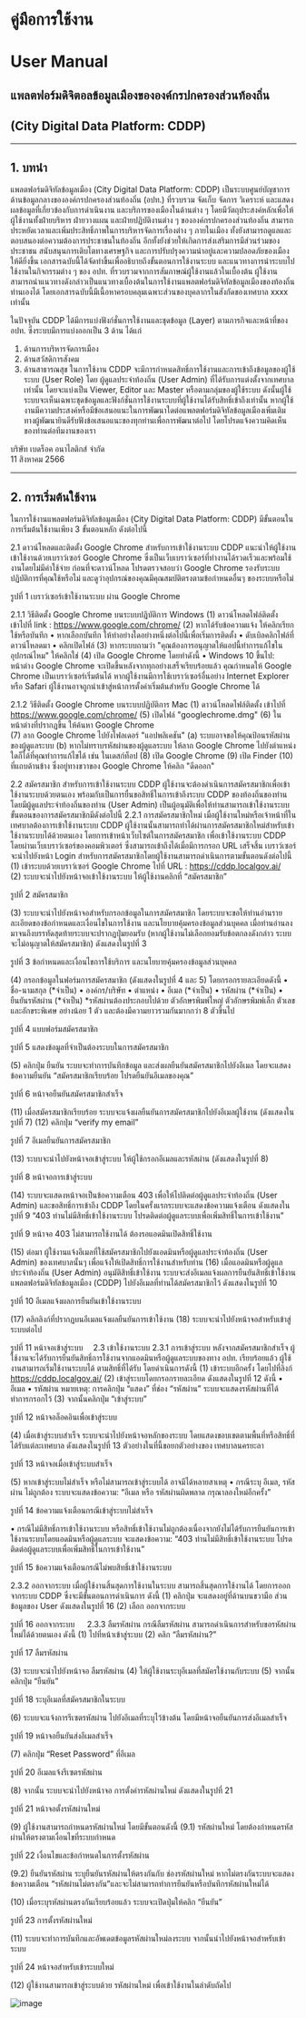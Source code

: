 

# คู่มือการใช้งาน
# User Manual



## แพลตฟอร์มดิจิตอลข้อมูลเมืองขององค์กรปกครองส่วนท้องถิ่น 
## (City Digital Data Platform: CDDP)






----

## 1. บทนำ

แพลตฟอร์มดิจิทัลข้อมูลเมือง (City Digital Data Platform: CDDP) เป็นระบบศูนย์บัญชาการด้านข้อมูลกลางขององค์กรปกครองส่วนท้องถิ่น (อปท.) ที่รวบรวม จัดเก็บ จัดการ วิเคราะห์ และแสดงผลข้อมูลที่เกี่ยวข้องกับการดำเนินงาน และบริการของเมืองในด้านต่าง ๆ โดยมีวัตถุประสงค์หลักเพื่อให้ผู้ใช้งานทั้งฝ่ายบริหาร ฝ่ายวางแผน และฝ่ายปฏิบัติงานต่าง ๆ ขององค์กรปกครองส่วนท้องถิ่น สามารถประหยัดเวลาและเพิ่มประสิทธิ์ภาพในการบริหารจัดการเรื่องต่าง ๆ ภายในเมือง ทั้งยังสามารถดูแลและตอบสนองต่อความต้องการประชาชนในท้องถิ่น อีกทั้งยังช่วยให้เกิดการส่งเสริมการมีส่วนร่วมของประชาชน สนับสนุนการเติบโตทางเศรษฐกิจ และการปรับปรุงความน่าอยู่และความปลอดภัยของเมืองให้ดียิ่งขึ้น
เอกสารฉบับนี้ได้จัดทำขึ้นเพื่ออธิบายถึงขั้นตอนการใช้งานระบบ และแนวทางการนำระบบไปใช้งานในกิจกรรมต่าง ๆ ของ อปท. ที่รวบรวมจากการสัมภาษณ์ผู้ใช้งานแล้วในเบื้องต้น ผู้ใช้งานสามารถนำแนวทางดังกล่าวเป็นแนวทางเบื้องต้นในการใช้งานแพลตฟอร์มดิจิทัลข้อมูลเมืองของท้องถิ่นท่านเองได้ โดยเอกสารฉบับนี้มีเนื้อหาครอบคลุมเฉพาะส่วนของบุคลากรในสังกัดของเทศบาล xxxx เท่านั้น  

ในปัจจุบัน CDDP ได้มีการแบ่งฟังก์ชั่นการใช้งานและชุดข้อมูล (Layer) ตามภารกิจและหน้าที่ของ อปท. ซึ่งระบบมีการแบ่งออกเป็น 3 ด้าน ได้แก่
1. ด้านการบริหารจัดการเมือง
2. ด้านสวัสดิการสังคม
3. ด้านสาธารณสุข
ในการใช้งาน CDDP จะมีการกำหนดสิทธิ์การใช้งานและการเข้าถึงข้อมูลของผู้ใช้ระบบ (User Role) โดย ผู้ดูแลประจำท้องถิ่น (User Admin) ที่ได้รับการแต่งตั้งจากเทศบาลเท่านั้น โดยจะแบ่งเป็น Viewer, Editor และ Master หรือตามกลุ่มของผู้ใช้ระบบ ดังนั้นผู้ใช้ระบบจะเห็นเฉพาะชุดข้อมูลและฟังก์ชั่นการใช้งานระบบที่ผู้ใช้งานได้รับสิทธิ์เข้าถึงเท่านั้น
	หากผู้ใช้งานมีความประสงค์หรือมีข้อเสนอแนะในการพัฒนาใดต่อแพลตฟอร์มดิจิทัลข้อมูลเมืองเพิ่มเติม ทางผู้พัฒนายินดีรับฟังข้อเสนอแนะของทุกท่านเพื่อการพัฒนาต่อไป โดยโปรดแจ้งความคิดเห็นของท่านต่อทีมงานของเรา

บริษัท เบดร็อค อนาไลติกส์ จำกัด  
11 สิงหาคม 2566

----
## 2. การเริ่มต้นใช้งาน

ในการใช้งานแพลตฟอร์มดิจิทัลข้อมูลเมือง (City Digital Data Platform: CDDP) มีขั้นตอนในการเริ่มต้นใช้งานเพียง 3 ขั้นตอนหลัก ดังต่อไปนี้

2.1 ดาวน์โหลดและติดตั้ง Google Chrome
	สำหรับการเข้าใช้งานระบบ CDDP แนะนำให้ผู้ใช้งานเข้าใช้งานด้วยเบราว์เซอร์ Google Chrome ซึ่งเป็นเว็บเบราว์เซอร์ที่ทำงานได้รวดเร็วและพร้อมใช้งานโดยไม่มีค่าใช้จ่าย ก่อนที่จะดาวน์โหลด โปรดตรวจสอบว่า Google Chrome รองรับระบบปฏิบัติการที่คุณใช้หรือไม่ และดูว่าอุปกรณ์ของคุณมีคุณสมบัติตรงตามข้อกำหนดอื่นๆ ของระบบหรือไม่

 
รูปที่ 1 เบราว์เซอร์เข้าใช้งานระบบ ผ่าน Google Chrome

2.1.1 วิธีติดตั้ง Google Chrome บนระบบปฏิบัติการ Windows
(1)	ดาวน์โหลดไฟล์ติดตั้ง เข้าไปที่ link : https://www.google.com/chrome/
(2)	หากได้รับข้อความแจ้ง ให้คลิกเรียกใช้หรือบันทึก
•	หากเลือกบันทึก ให้ทำอย่างใดอย่างหนึ่งต่อไปนี้เพื่อเริ่มการติดตั้ง
•	ดับเบิลคลิกไฟล์ที่ดาวน์โหลดมา
•	คลิกเปิดไฟล์
(3)	หากระบบถามว่า "คุณต้องการอนุญาตให้แอปนี้ทำการแก้ไขในอุปกรณ์ไหม" ให้คลิกใช่
(4)	เปิด Google Chrome โดยทำดังนี้
•	Windows 10 ขึ้นไป: หน้าต่าง Google Chrome จะเปิดขึ้นหลังจากทุกอย่างเสร็จเรียบร้อยแล้ว คุณกำหนดให้ Google Chrome เป็นเบราว์เซอร์เริ่มต้นได้
			หากผู้ใช้งานมีการใช้เบราว์เซอร์อื่นอย่าง Internet Explorer หรือ Safari ผู้ใช้งานอาจถูกนำเข้าสู่หน้าการตั้งค่าเริ่มต้นสำหรับ Google Chrome ได้



2.1.2 วิธีติดตั้ง Google Chrome บนระบบปฏิบัติการ Mac
(1)	ดาวน์โหลดไฟล์ติดตั้ง เข้าไปที่ https://www.google.com/chrome/ 
(5)	เปิดไฟล์ "googlechrome.dmg"
(6)	ในหน้าต่างที่ปรากฏขึ้น ให้ค้นหา Google Chrome   
(7)	ลาก Google Chrome ไปยังโฟลเดอร์ "แอปพลิเคชัน"
(a)	ระบบอาจขอให้คุณป้อนรหัสผ่านของผู้ดูแลระบบ
(b)	หากไม่ทราบรหัสผ่านของผู้ดูแลระบบ ให้ลาก Google Chrome ไปยังตำแหน่งใดก็ได้ที่คุณทำการแก้ไขได้ เช่น ในเดสก์ท็อป
(8)	เปิด Google Chrome
(9)	เปิด Finder
(10)	ที่แถบด้านข้าง ซึ่งอยู่ทางขวาของ Google Chrome ให้คลิก "ดีดออก"  

2.2 สมัครสมาชิก
	สำหรับการเข้าใช้งานระบบ CDDP ผู้ใช้งานจะต้องดำเนินการสมัครสมาชิกเพื่อเข้าใช้งานระบบด้วยตนเอง พร้อมกับเป็นการยื่นขอสิทธิ์ในการเข้าถึงระบบ CDDP ของท้องถิ่นของท่าน โดยมีผู้ดูแลประจำท้องถิ่นของท่าน (User Admin) เป็นผู้อนุมัติเพื่อให้ท่านสามารถเข้าใช้งานระบบ 
	ขั้นตอนของการสมัครสมาชิกมีดังต่อไปนี้ 
2.2.1 การสมัครสมาชิกใหม่
	เมื่อผู้ใช้งานใหม่หรือเจ้าหน้าที่ในเทศบาลต้องการเข้าใช้งานระบบ CDDP ผู้ใช้งานนั้นสามารถทำได้ผ่านการสมัครสมาชิกใหม่สำหรับเข้าใช้งานระบบได้ด้วยตนเอง โดยการเข้าหน้าเว็บไซต์ในการสมัครสมาชิก เพื่อเข้าใช้งานระบบ CDDP โดยผ่านเว็บเบราว์เซอร์ของคอมพิวเตอร์ ซึ่งสามารถเข้าถึงได้เมื่อมีการกรอก URL เสร็จสิ้น เบราว์เซอร์จะนำไปยังหน้า Login สำหรับการสมัครสมาชิกโดยผู้ใช้งานสามารถดำเนินการตามขั้นตอนดังต่อไปนี้
(1)	เข้าระบบด้วยเบราว์เซอร์ Google Chrome ไปที่ URL : https://cddp.localgov.ai/  
(2)	ระบบจะนำไปยังหน้าจอเข้าใช้งานระบบ ให้ผู้ใช้งานคลิกที่ “สมัครสมาชิก” 
 
รูปที่ 2 สมัครสมาชิก

(3)	ระบบจะนำไปยังหน้าจอสำหรับกรอกข้อมูลในการสมัครสมาชิก โดยระบบจะขอให้ท่านอ่านรายละเอียดของข้อกำหนดและเงื่อนไขในการใช้งาน และนโยบายคุ้มครองข้อมูลส่วนบุคคล เมื่อท่านอ่านลงมาจนถึงบรรทัดสุดท้ายระบบจะปรากฏปุ่มยอมรับ (หากผู้ใช้งานไม่เลือกยอมรับข้อตกลงดังกล่าว ระบบจะไม่อนุญาตให้สมัครสมาชิก) ดังแสดงในรูปที่ 3

 
รูปที่ 3 ข้อกำหนดและเงื่อนไขการใช้บริการ และนโยบายคุ้มครองข้อมูลส่วนบุคคล

(4)	กรอกข้อมูลในฟอร์มการสมัครสมาชิก (ดังแสดงในรูปที่ 4 และ 5) โดยกรอกรายละเอียดดังนี้ 
•	ชื่อ-นามสกุล (*จำเป็น) 
•	องค์กร/บริษัท 
•	ตำแหน่ง 
•	อีเมล (*จำเป็น) 
•	รหัสผ่าน (*จำเป็น) 
•	ยืนยันรหัสผ่าน (*จำเป็น) 
*รหัสผ่านต้องประกอบไปด้วย ตัวอักษรพิมพ์ใหญ่ ตัวอักษรพิมพ์เล็ก ตัวเลข และอักขระพิเศษ อย่างน้อย 1 ตัว และต้องมีความยาวรวมกันมากกว่า 8 ตัวขึ้นไป

 
รูปที่ 4 แบบฟอร์มสมัครสมาชิก

 
รูปที่ 5 แสดงข้อมูลที่จำเป็นต้องระบบในการสมัครสมาชิก

(5)	คลิกปุ่ม ยืนยัน ระบบจะทำการบันทึกข้อมูล และส่งผลยืนยันสมัครสมาชิกไปยังอีเมล โดยจะแสดงข้อความยืนยัน “สมัครสมาชิกเรียบร้อย โปรดยืนยันอีเมลของคุณ”

 
รูปที่ 6 หน้าจอยืนยันสมัครสมาชิกสำเร็จ

(11)	เมื่อสมัครสมาชิกเรียบร้อย ระบบจะแจ้งผลยืนยันการสมัครสมาชิกไปยังอีเมลผู้ใช้งาน (ดังแสดงในรูปที่ 7)
(12)	คลิกปุ่ม “verify my email” 

 
รูปที่ 7 อีเมลยืนยันการสมัครสมาชิก





(13)	ระบบจะนำไปยังหน้าจอเข้าสู่ระบบ ให้ผู้ใช้กรอกอีเมลและรหัสผ่าน (ดังแสดงในรูปที่ 8)
 
รูปที่ 8 หน้าจอการเข้าสู่ระบบ

(14)	ระบบจะแสดงหน้าจอเป็นข้อความเตือน 403 เพื่อให้ไปติดต่อผู้ดูแลประจำท้องถิ่น (User Admin) และขอสิทธิ์การเข้าถึง CDDP โดยในครั้งแรกระบบจะแสดงข้อความแจ้งเตือน ดังแสดงในรูปที่ 9 “403 ท่านไม่มีสิทธิ์เข้าใช้งานระบบ โปรดติดต่อผู้ดูแลระบบเพื่อเพิ่มสิทธิ์ในการเข้าใช้งาน” 

 
รูปที่ 9 หน้าจอ 403 ไม่สามารถใช้งานได้ ต้องรอแอดมินเปิดสิทธิ์ใช้งาน

(15)	ต่อมา ผู้ใช้งานแจ้งอีเมลที่ใช้สมัครสมาชิกไปยังแอดมินหรือผู้ดูแลประจำท้องถิ่น (User Admin) ของเทศบาลนั้นๆ เพื่อแจ้งให้เปิดสิทธิ์การใช้งานสำหรับท่าน
(16)	เมื่อแอดมินหรือผู้ดูแลประจำท้องถิ่น (User Admin) อนุมัติสิทธิ์เข้าใช้งาน ระบบจะส่งอีเมลแจ้งผลการยืนยันสิทธิ์เข้าใช้งานแพลตฟอร์มดิจิทัลข้อมูลเมือง (CDDP) ไปยังอีเมลที่ท่านได้สมัครสมาชิกไว้ ดังแสดงในรูปที่ 10
 
รูปที่ 10 อีเมลแจ้งผลการยืนยันเข้าใช้งานระบบ

(17)	คลิกลิงก์ที่ปรากฏบนอีเมลแจ้งผลยืนยันการเข้าใช้งาน
(18)	ระบบจะนำไปยังหน้าจอสำหรับเข้าสู่ระบบต่อไป
 
รูปที่ 11 หน้าจอเข้าสู่ระบบ 
2.3 เข้าใช้งานระบบ
2.3.1 การเข้าสู่ระบบ
	หลังจากสมัครสมาชิกสำเร็จ ผู้ใช้งานจะได้รับการยืนยันสิทธิ์การใช้งานจากแอดมินหรือผู้ดูแลระบบของทาง อปท. เรียบร้อยแล้ว ผู้ใช้งานสามารถเริ่มใช้งานระบบได้ ตามสิทธิ์ที่ได้รับ โดยดำเนินการดังนี้
(1)	เข้าระบบอีกครั้ง โดยไปที่ลิงก์ https://cddp.localgov.ai/
(2)	เข้าสู่ระบบโดยกรอกรายละเอียด ดังแสดงในรูปที่ 12 ดังนี้ 
•	อีเมล
•	รหัสผ่าน
หมายเหตุ: การคลิกปุ่ม “แสดง” ที่ช่อง “รหัสผ่าน” ระบบจะแสดงรหัสผ่านที่ได้ทำการกรอกไว้ 
(3)	จากนั้นคลิกปุ่ม “เข้าสู่ระบบ” 
 
รูปที่ 12 หน้าจอล็อคอินเพื่อเข้าสู่ระบบ

(4)	เมื่อเข้าสู่ระบบสำเร็จ ระบบจะนำไปยังหน้าจอหลักของระบบ โดยแสดงขอบเขตตามพื้นที่หรือสิทธิ์ที่ได้รับแต่ละเทศบาล ดังแสดงในรูปที่ 13 ตัวอย่างในที่นี้ขอยกตัวอย่างของ เทศบาลนครยะลา
 
รูปที่ 13 หน้าจอเมื่อเข้าสู่ระบบสำเร็จ

(5)	หากเข้าสู่ระบบไม่สำเร็จ หรือไม่สามารถเข้าสู่ระบบได้ อาจมีได้หลายสาเหตุ 
•	กรณีระบุ อีเมล, รหัสผ่าน ไม่ถูกต้อง 
ระบบจะแสดงข้อความ: “อีเมล หรือ รหัสผ่านผิดพลาด กรุณาลองใหม่อีกครั้ง”
 
รูปที่ 14 ข้อความแจ้งเตือนกรณีเข้าสู่ระบบไม่สำเร็จ




•	กรณีไม่มีสิทธิ์การเข้าใช้งานระบบ หรือสิทธิ์เข้าใช้งานไม่ถูกต้องเนื่องจากยังไม่ได้รับการยืนยันการเข้าใช้งานระบบโดยแอดมินหรือผู้ดูแลระบบ
จะแสดงข้อความ: “403 ท่านไม่มีสิทธิ์เข้าใช้งานระบบ โปรดติดต่อผู้ดูแลระบบเพื่อเพิ่มสิทธิ์ในการเข้าใช้งาน” 
 
รูปที่ 15 ข้อความแจ้งเตือนกรณีไม่พบสิทธิ์เข้าใช้งานระบบ

2.3.2 ออกจากระบบ
		เมื่อผู้ใช้งานสิ้นสุดการใช้งานในระบบ สามารถสิ้นสุดการใช้งานได้ โดยการออกจากระบบ CDDP ซึ่งจะมีขั้นตอนการดำเนินการ ดังนี้ 
(1)	คลิกปุ่ม   จะแสดงอยู่ที่ด้านบนขวามือ ส่วนข้อมูลของ User ดังแสดงในรูปที่ 16
(2)	เลือก ออกจากระบบ 
 
รูปที่ 16 ออกจากระบบ
 
2.3.3 ลืมรหัสผ่าน
กรณีลืมรหัสผ่าน สามารถดำเนินการสำหรับขอรหัสผ่านใหม่ได้ด้วยตนเอง ดังนี้
(1)	ไปที่หน้าเข้าสู่ระบบ 
(2)	คลิก “ลืมรหัสผ่าน?”

 
รูปที่ 17 ลืมรหัสผ่าน

(3)	ระบบจะนำไปยังหน้าจอ ลืมรหัสผ่าน 
(4)	ให้ผู้ใช้งานระบุอีเมลที่สมัครใช้งานกับระบบ 
(5)	จากนั้นคลิกปุ่ม “ยืนยัน”

 
รูปที่ 18 ระบุอีเมลที่สมัครสมาชิกในระบบ

(6)	ระบบจะแจ้งการรีเซตรหัสผ่าน ไปยังอีเมลที่ระบุไว้ข้างต้น โดยมีหน้าจอยืนยันการส่งอีเมลสำเร็จ
 
รูปที่ 19 หน้าจอยืนยันส่งอีเมลสำเร็จ

(7)	คลิกปุ่ม “Reset Password” ที่อีเมล
 
รูปที่ 20 อีเมลแจ้งรีเซตรหัสผ่าน





(8)	จากนั้น ระบบจะนำไปยังหน้าจอ การตั้งค่ารหัสผ่านใหม่ ดังแสดงในรูปที่ 21
 
รูปที่ 21 หน้าจอตั้งรหัสผ่านใหม่

(9)	ผู้ใช้งานสามารถกำหนดรหัสผ่านใหม่ โดยมีขั้นตอนดังนี้
(9.1)	รหัสผ่านใหม่ โดยต้องกำหนดรหัสผ่านให้ตรงตามเงื่อนไขที่ระบบกำหนด
 
รูปที่ 22 เงื่อนไขและข้อกำหนดในการตั้งรหัสผ่าน

(9.2)	ยืนยันรหัสผ่าน ระบุยืนยันรหัสผ่านให้ตรงกันกับ ช่องรหัสผ่านใหม่ หากไม่ตรงกันระบบจะแสดงข้อความเตือน “รหัสผ่านไม่ตรงกัน”และจะไม่สามารถทำการยืนยันหรือบันทึกรหัสผ่านใหม่ได้


(10)	เมื่อระบุรหัสผ่านตรงกันเรียบร้อยแล้ว ระบบจะเปิดปุ่มให้คลิก “ยืนยัน” 
 
รูปที่ 23 การตั้งรหัสผ่านใหม่

(11)	ระบบจะทำการบันทึกและอัพเดตข้อมูลรหัสผ่านใหม่ลงระบบ จากนั้นนำไปยังหน้าจอสำหรับเข้าระบบ
 
รูปที่ 24 หน้าจอสำหรับเข้าระบบใหม่

(12)	ผู้ใช้งานสามารถเข้าสู่ระบบด้วย รหัสผ่านใหม่ เพื่อเข้าใช้งานในลำดับถัดไป
 
![image](https://github.com/saisudad/User-Manual/assets/144087758/11ca38fa-d583-4b25-8a8e-c78a5e72f2bb)




